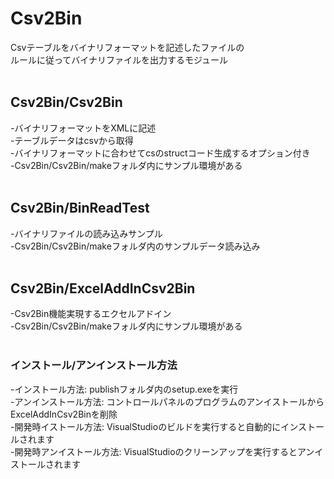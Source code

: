 # Csv2Bin
Csvテーブルをバイナリフォーマットを記述したファイルの<br>
ルールに従ってバイナリファイルを出力するモジュール<br>
<br>
## Csv2Bin/Csv2Bin
-バイナリフォーマットをXMLに記述<br>
-テーブルデータはcsvから取得<br>
-バイナリフォーマットに合わせてcsのstructコード生成するオプション付き<br>
-Csv2Bin/Csv2Bin/makeフォルダ内にサンプル環境がある<br>
<br>
## Csv2Bin/BinReadTest
-バイナリファイルの読み込みサンプル<br>
-Csv2Bin/Csv2Bin/makeフォルダ内のサンプルデータ読み込み<br>
<br>
## Csv2Bin/ExcelAddInCsv2Bin
-Csv2Bin機能実現するエクセルアドイン<br>
-Csv2Bin/Csv2Bin/makeフォルダ内にサンプル環境がある<br>
<br>
### インストール/アンインストール方法
-インストール方法: publishフォルダ内のsetup.exeを実行<br>
-アンインストール方法: コントロールパネルのプログラムのアンイストールからExcelAddInCsv2Binを削除<br>
-開発時イストール方法: VisualStudioのビルドを実行すると自動的にインストールされます<br>
-開発時アンイストール方法: VisualStudioのクリーンアップを実行するとアンイストールされます<br>
<br>
